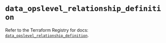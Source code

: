 # `data_opslevel_relationship_definition`

Refer to the Terraform Registry for docs: [`data_opslevel_relationship_definition`](https://registry.terraform.io/providers/opslevel/opslevel/1.6.3/docs/data-sources/relationship_definition).
